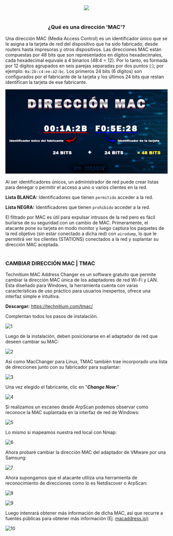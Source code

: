 <p align="center">
  <a href="https://github.com/DenverCoder1/readme-typing-svg"><img src="https://readme-typing-svg.herokuapp.com?color=F70000&width=460&lines=Falsificar+direcci%C3%B3n+MAC+en+Windows"></a>
</p>

<h1 align="center"></h1>

<h3 align="center">¿Qué es una dirección 'MAC'?</h3>

Una dirección MAC (Media Access Control) es un identificador único que se le asigna a la tarjeta de red del dispositivo que ha sido fabricado, desde routers hasta impresoras y otros dispositivos. Las direcciones MAC están compuestas por 48 bits que son representados en dígitos hexadecimales, cada hexadecimal equivale a 4 binarios (48:4 = 12). Por lo tanto, es formada por 12 dígitos agrupados en seis parejas separadas por dos puntos (:); por ejemplo: `0a:2b:c4:ee:a2:bc`. Los primeros 24 bits (6 dígitos) son configurados por el fabricante de la tarjeta y los últimos 24 bits que restan identifican la tarjeta de ese fabricante.

<p align="center">
  <img src="https://github.com/R3LI4NT/articulos/blob/main/Redes/GNU-Linux/img/direccionMAC.png">
</p>

Al ser identificadores únicos, un administrador de red puede crear listas para denegar o permitir el acceso a uno o varios clientes en la red.

**Lista BLANCA:** Identificadores que tienen `permitido` acceder a la red.

**Lista NEGRA:** Identificadores que tienen `prohibido` acceder a la red.

El filtrado por MAC es útil para expulsar intrusos de la red pero es fácil burlarse de su seguridad con un cambio de MAC. Primeramente, el atacante pone su tarjeta en modo monitor y luego captura los paquetes de la red objetivo (sin estar conectado a dicha red) con `airodump`, lo que le permitirá ver los clientes (STATIONS) conectados a la red y suplantar su dirección MAC aceptada.

<h1 align="center"></h1>

### CAMBIAR DIRECCIÓN MAC | TMAC
Technitium MAC Address Changer es un software gratuito que permite cambiar la dirección MAC única de los adaptadores de red Wi-Fi y LAN. Esta diseñado para Windows, la herramienta cuenta con varas características de uso práctico para usuarios inexpertos, ofrece una interfaz simple e intuitiva.

**Descargar:** https://technitium.com/tmac/

Complentan todos los pasos de instalación.

![1](https://user-images.githubusercontent.com/75953873/185271646-7d8db132-da76-4d75-bd27-a4e5a5cc7db1.png)


Luego de la instalación, deben posicionarse en el adaptador de red que deseen cambiar su MAC:

![2](https://user-images.githubusercontent.com/75953873/185272082-8997647b-ccb2-4f9b-b55f-fd5e06a0719b.png)

Así como MacChanger para Linux, TMAC también trae incorporado una lista de direcciones junto con su fabricador para suplantar:

![3](https://user-images.githubusercontent.com/75953873/185272465-217cd7af-0396-435f-ad10-484006589e4d.png)

Una vez elegido el fabricante, clic en "**_Change Now_**:"

![4](https://user-images.githubusercontent.com/75953873/185273325-6bd6d038-9416-4524-8aa9-bdb097c12724.png)

Si realizamos un escaneo desde ArpScan podemos observar como reconoce la MAC suplantada en la interfaz de red de Windows:

![5](https://user-images.githubusercontent.com/75953873/185273793-8ed99f24-06a6-400a-b6d4-1849a547f30e.png)

Lo mismo si mapeamos nuestra red local con Nmap:

![6](https://user-images.githubusercontent.com/75953873/185274372-7e070e09-0b9b-4b03-a3de-b973bc9eddbc.png)

Ahora probaré cambiar la dirección MAC del adaptador de VMware por una Samsung:

![7](https://user-images.githubusercontent.com/75953873/185276995-093531a9-4250-4a5c-964d-db14021c4424.png)

Ahora supongamos que el atacante utiliza una herramienta de reconocimiento de direcciones como lo es Netdiscover o ArpScan:

![8](https://user-images.githubusercontent.com/75953873/185277866-85aabb31-28c2-45c2-baef-c36a7d696799.png)

![9](https://user-images.githubusercontent.com/75953873/185278045-24d91bfc-a538-4306-bcd3-60c2b4d4602e.png)

Luego intenrará obtener más información de dicha MAC, así que recurre a fuentes públicas para obtener más información (Ej. <a href="https://macaddress.io/">macaddress.io)</a>:

![10](https://user-images.githubusercontent.com/75953873/185278290-e02b62aa-7bce-4f38-8513-d58208009119.png)
